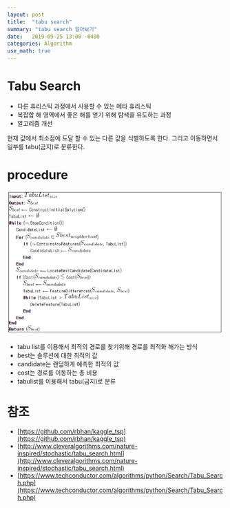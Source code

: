 ```yaml
---
layout: post
title:  "tabu search"
summary: "tabu search 알아보기"
date:   2019-09-25 13:00 -0400
categories: Algorithm
use_math: true
---
```


# Tabu Search
- 다른 휴리스틱 과정에서 사용할 수 있는 메타 휴리스틱
- 복잡합 해 영역에서 좋은 해를 얻기 위해 탐색을 유도하는 과정
- 알고리즘 개선

현재 값에서 최소점에 도달 할 수 있는 다른 값을 식별하도록 한다. 그리고 이동하면서 일부를 tabu(금지)로 분류한다.

# procedure



![procedure](./procedure.PNG)



- tabu list를 이용해서 최적의 경로를 찾기위해 경로를 최적화 해가는 방식
- best는 솔루션에 대한 최적의 값
- candidate는 랜덤하게 예측한 최적의 값
- cost는 경로를 이동하는 총 비용
- tabulist를 이용해서 tabu(금지)로 분류

# 참조
- [https://github.com/rbhan/kaggle_tsp](https://github.com/rbhan/kaggle_tsp)
- [http://www.cleveralgorithms.com/nature-inspired/stochastic/tabu_search.html](http://www.cleveralgorithms.com/nature-inspired/stochastic/tabu_search.html)
- [https://www.techconductor.com/algorithms/python/Search/Tabu_Search.php](https://www.techconductor.com/algorithms/python/Search/Tabu_Search.php) 